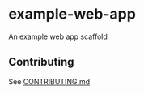 # example-web-app

An example web app scaffold

## Contributing

See [CONTRIBUTING.md](CONTRIBUTING.md)
